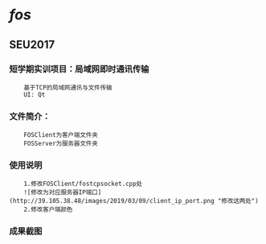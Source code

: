 # *fos*
##  SEU2017
###  短学期实训项目：局域网即时通讯传输
		基于TCP的局域网通讯与文件传输
		UI: Qt

###	 文件简介：
		FOSClient为客户端文件夹
		FOSServer为服务器文件夹
###	 使用说明
		1.修改FOSClient/fostcpsocket.cpp处
		![修改为对应服务器IP端口](http://39.105.38.48/images/2019/03/09/client_ip_port.png "修改这两处")
		2.修改客户端颜色
	
###	 成果截图

		